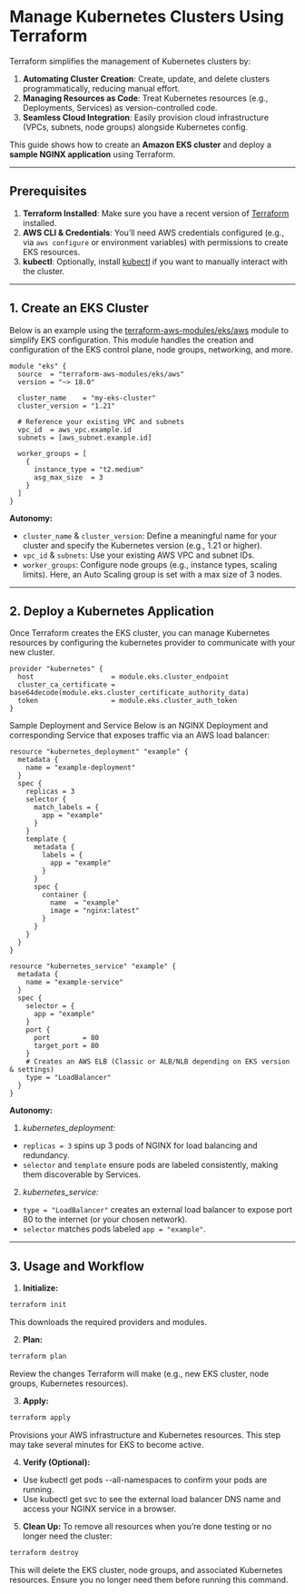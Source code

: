 # Manage Kubernetes Clusters Using Terraform

Terraform simplifies the management of Kubernetes clusters by:

1. **Automating Cluster Creation**: Create, update, and delete clusters programmatically, reducing manual effort.  
2. **Managing Resources as Code**: Treat Kubernetes resources (e.g., Deployments, Services) as version-controlled code.  
3. **Seamless Cloud Integration**: Easily provision cloud infrastructure (VPCs, subnets, node groups) alongside Kubernetes config.

This guide shows how to create an **Amazon EKS cluster** and deploy a **sample NGINX application** using Terraform.

---

## Prerequisites

1. **Terraform Installed**: Make sure you have a recent version of [Terraform](https://developer.hashicorp.com/terraform/downloads) installed.  
2. **AWS CLI & Credentials**: You’ll need AWS credentials configured (e.g., via `aws configure` or environment variables) with permissions to create EKS resources.  
3. **kubectl**: Optionally, install [kubectl](https://kubernetes.io/docs/tasks/tools/) if you want to manually interact with the cluster.

---

## 1. Create an EKS Cluster

Below is an example using the [terraform-aws-modules/eks/aws](https://registry.terraform.io/modules/terraform-aws-modules/eks/aws/latest) module to simplify EKS configuration. This module handles the creation and configuration of the EKS control plane, node groups, networking, and more.

```hcl
module "eks" {
  source  = "terraform-aws-modules/eks/aws"
  version = "~> 18.0"

  cluster_name    = "my-eks-cluster"
  cluster_version = "1.21"

  # Reference your existing VPC and subnets
  vpc_id  = aws_vpc.example.id
  subnets = [aws_subnet.example.id]

  worker_groups = [
    {
      instance_type = "t2.medium"
      asg_max_size  = 3
    }
  ]
}
```

**Autonomy:**

- `cluster_name` & `cluster_version`: Define a meaningful name for your cluster and specify the Kubernetes version (e.g., 1.21 or higher).
- `vpc_id` & `subnets`: Use your existing AWS VPC and subnet IDs.
- `worker_groups`: Configure node groups (e.g., instance types, scaling limits). Here, an Auto Scaling group is set with a max size of 3 nodes.

---

## 2. Deploy a Kubernetes Application

Once Terraform creates the EKS cluster, you can manage Kubernetes resources by configuring the kubernetes provider to communicate with your new cluster.

```hcl
provider "kubernetes" {
  host                   = module.eks.cluster_endpoint
  cluster_ca_certificate = base64decode(module.eks.cluster_certificate_authority_data)
  token                  = module.eks.cluster_auth_token
}
```

Sample Deployment and Service
Below is an NGINX Deployment and corresponding Service that exposes traffic via an AWS load balancer:

```hcl
resource "kubernetes_deployment" "example" {
  metadata {
    name = "example-deployment"
  }
  spec {
    replicas = 3
    selector {
      match_labels = {
        app = "example"
      }
    }
    template {
      metadata {
        labels = {
          app = "example"
        }
      }
      spec {
        container {
          name  = "example"
          image = "nginx:latest"
        }
      }
    }
  }
}

resource "kubernetes_service" "example" {
  metadata {
    name = "example-service"
  }
  spec {
    selector = {
      app = "example"
    }
    port {
      port        = 80
      target_port = 80
    }
    # Creates an AWS ELB (Classic or ALB/NLB depending on EKS version & settings)
    type = "LoadBalancer"
  }
}
```

**Autonomy:**

1. *kubernetes_deployment:*
- `replicas = 3` spins up 3 pods of NGINX for load balancing and redundancy.
- `selector` and `template` ensure pods are labeled consistently, making them discoverable by Services.
2. *kubernetes_service:*
- `type = "LoadBalancer"` creates an external load balancer to expose port 80 to the internet (or your chosen network).
- `selector` matches pods labeled `app = "example"`.

---

## 3. Usage and Workflow

1. **Initialize:**

```bash
terraform init
```

This downloads the required providers and modules.

2. **Plan:**

```bash
terraform plan
```

Review the changes Terraform will make (e.g., new EKS cluster, node groups, Kubernetes resources).

3. **Apply:**

```bash
terraform apply
```

Provisions your AWS infrastructure and Kubernetes resources. This step may take several minutes for EKS to become active.

4. **Verify (Optional):**

- Use kubectl get pods --all-namespaces to confirm your pods are running.
- Use kubectl get svc to see the external load balancer DNS name and access your NGINX service in a browser.

5. **Clean Up:**
To remove all resources when you’re done testing or no longer need the cluster:

```bash
terraform destroy
```

This will delete the EKS cluster, node groups, and associated Kubernetes resources. Ensure you no longer need them before running this command.
